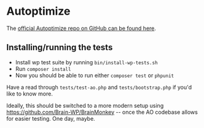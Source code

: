 Autoptimize
===========

The [official Autoptimize repo on GitHub can be found here](https://github.com/futtta/autoptimize/).

## Installing/running the tests
* Install wp test suite by running `bin/install-wp-tests.sh`
* Run `composer install`
* Now you should be able to run either `composer test` or `phpunit`

Have a read through `tests/test-ao.php` and `tests/bootstrap.php` if you'd like to know more.

Ideally, this should be switched to a more modern setup using https://github.com/Brain-WP/BrainMonkey -- once the AO codebase allows for easier testing. One day, maybe.
